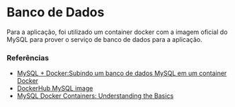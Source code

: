 # Banco de Dados
Para a aplicação, foi utilizado um container docker com a imagem oficial do MySQL para prover o serviço de banco de dados para a aplicação.

### Referências

- [MySQL + Docker:Subindo um banco de dados MySQL em um container Docker](https://medium.com/@johnathanfercher/mysql-docker-7ff6d50d6cf1)
- [DockerHub MySQL image](https://hub.docker.com/_/mysql)
- [MySQL Docker Containers: Understanding the Basics](https://severalnines.com/database-blog/mysql-docker-containers-understanding-basics)
